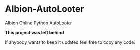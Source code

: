 # Albion-AutoLooter
Albion Online Python AutoLooter


**This project was left behind**

If anybody wants to keep it updated feel free to copy any code.
